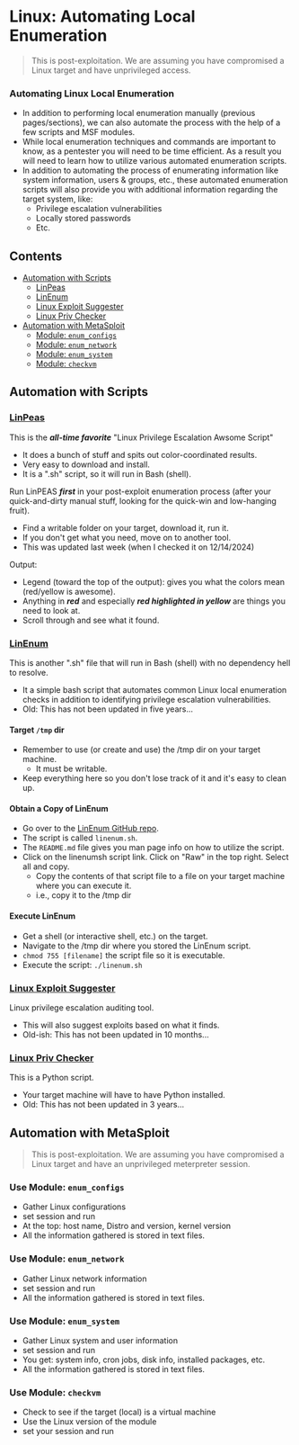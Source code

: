 # Linux: Automating Local Enumeration
> This is post-exploitation. We are assuming you have compromised a Linux target and have unprivileged access.

### Automating Linux Local Enumeration
- In addition to performing local enumeration manually (previous pages/sections), we can also automate the process with the help of a few scripts and MSF modules.
- While local enumeration techniques and commands are important to know, as a pentester you will need to be time efficient. As a result you will need to learn how to utilize various automated enumeration scripts.
- In addition to automating the process of enumerating information like system information, users & groups, etc., these automated enumeration scripts will also provide you with additional information regarding the target system, like:
  - Privilege escalation vulnerabilities
  - Locally stored passwords
  - Etc.

## Contents
- [Automation with Scripts](#automation-with-scripts)
  - [LinPeas](#linpeas)
  - [LinEnum](#linenum)
  - [Linux Exploit Suggester](#linux-exploit-suggester)
  - [Linux Priv Checker](#linux-priv-checker)
- [Automation with MetaSploit](#automation-with-metasploit)
  - [Module: `enum_configs`](#use-module-enum_configs)
  - [Module: `enum_network`](#use-module-enum_network)
  - [Module: `enum_system`](#use-module-enum_system)
  - [Module: `checkvm`](#use-module-checkvm)

## Automation with Scripts

### [LinPeas](https://github.com/carlospolop/privilege-escalation-awesome-scripts-suite/tree/master/linPEAS)

This is the ***all-time favorite*** "Linux Privilege Escalation Awsome Script"
- It does a bunch of stuff and spits out color-coordinated results.
- Very easy to download and install.
- It is a ".sh" script, so it will run in Bash (shell).

Run LinPEAS ***first*** in your post-exploit enumeration process (after your quick-and-dirty manual stuff, looking for the quick-win and low-hanging fruit).
- Find a writable folder on your target, download it, run it.
- If you don't get what you need, move on to another tool.
- This was updated last week (when I checked it on 12/14/2024)

Output: 
- Legend (toward the top of the output): gives you what the colors mean (red/yellow is awesome).
- Anything in ***red*** and especially ***red highlighted in yellow*** are things you need to look at.
- Scroll through and see what it found.

### [LinEnum](https://github.com/rebootuser/LinEnum)

This is another ".sh" file that will run in Bash (shell) with no dependency hell to resolve.
- It a simple bash script that automates common Linux local enumeration checks in addition to identifying privilege escalation vulnerabilities.
- Old: This has not been updated in five years...

#### Target `/tmp` dir
- Remember to use (or create and use) the /tmp dir on your target machine.
  - It must be writable.
- Keep everything here so you don't lose track of it and it's easy to clean up.

#### Obtain a Copy of LinEnum
- Go over to the [LinEnum GitHub repo](https://github.com/rebootuser/LinEnum).
- The script is called `linenum.sh`.
- The `README.md` file gives you man page info on how to utilize the script.
- Click on the linenumsh script link. Click on "Raw" in the top right. Select all and copy.
  - Copy the contents of that script file to a file on your target machine where you can execute it.
  - i.e., copy it to the /tmp dir
 
#### Execute LinEnum
- Get a shell (or interactive shell, etc.) on the target.
- Navigate to the /tmp dir where you stored the LinEnum script.
- `chmod 755 [filename]` the script file so it is executable.
- Execute the script: `./linenum.sh`

### [Linux Exploit Suggester](https://github.com/mzet-/linux-exploit-suggester)

Linux privilege escalation auditing tool. 
- This will also suggest exploits based on what it finds.
- Old-ish: This has not been updated in 10 months...

### [Linux Priv Checker](https://github.com/sleventyeleven/linuxprivchecker)

This is a Python script.
- Your target machine will have to have Python installed.
- Old: This has not been updated in 3 years...


## Automation with MetaSploit
> This is post-exploitation. We are assuming you have compromised a Linux target and have an unprivileged meterpreter session.

### Use Module: `enum_configs`
- Gather Linux configurations
- set session and run
- At the top: host name, Distro and version, kernel version
- All the information gathered is stored in text files.

### Use Module: `enum_network`
- Gather Linux network information
- set session and run
- All the information gathered is stored in text files.

### Use Module: `enum_system`
- Gather Linux system and user information
- set session and run
- You get: system info, cron jobs, disk info, installed packages, etc.
- All the information gathered is stored in text files. 

### Use Module: `checkvm`
- Check to see if the target (local) is a virtual machine
- Use the Linux version of the module
- set your session and run

